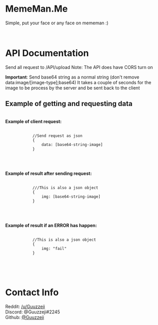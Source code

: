 <h1>MemeMan.Me</h1>
<p>Simple, put your face or any face on mememan :)</p>

<br>
<h1>API Documentation</h1>

<p>Send all request to /API/upload Note: The API does have CORS turn on</p>
<p><b>Important</b>: Send base64 string as a normal string (don't remove data:image/[image-type];base64) It takes a couple of seconds for the image to be process by the server and be sent back to the client</p>

<h2>Example of getting and requesting data</h2>
<br>
<span><b>Example of client request:</b></span>
    <pre>
        <code>
            //Send request as json 
            {   
                data: [base64-string-image]
            } 
        </code>
    </pre>
<br>
    <span><b>Example of result after sending request:</b></span>
    <pre>
        <code>
            ///This is also a json object
            {   
                img: [base64-string-image] 
            } 
        </code>
    </pre>
<br>
<span><b>Example of result if an ERROR has happen:</b></span>
    <pre>
        <code>
            //This is also a json object
            {  
                img: "fail" 
            } 
        </code>
    </pre>
<br>

<h1>Contact Info</h1>
    <span>Reddit: <a href="https://www.reddit.com/user/Guuzzeji">/u/Guuzzeji</a></span><br>
    <span>Discord: @Guuzzeji#2245</span><br>
    <span>Github: <a href="https://github.com/Guuzzeji">@Guuzzeji</a></span>